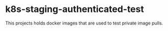 # k8s-staging-authenticated-test

This projects holds docker images that are used to test private image pulls.

